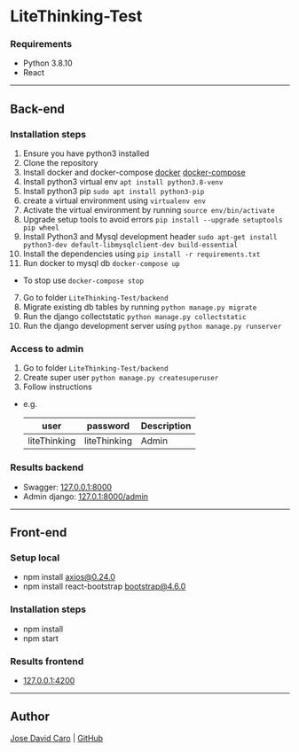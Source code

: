 # LiteThinking-Test


### Requirements

- Python 3.8.10
- React

--- 

## Back-end

### Installation steps

1. Ensure you have python3 installed
2. Clone the repository
2. Install docker and docker-compose
    [docker](https://www.digitalocean.com/community/tutorials/how-to-install-and-use-docker-on-ubuntu-20-04)
    [docker-compose](https://docs.docker.com/compose/install/)
3. Install python3 virtual env `apt install python3.8-venv`
3. Install python3 pip `sudo apt install python3-pip`
3. create a virtual environment using `virtualenv env`
4. Activate the virtual environment by running `source env/bin/activate`
4. Upgrade setup tools to avoid errors `pip install --upgrade setuptools pip wheel`
4. Install Python3 and Mysql development header `sudo apt-get install python3-dev default-libmysqlclient-dev build-essential`
5. Install the dependencies using `pip install -r requirements.txt`
6. Run docker to mysql db `docker-compose up`
* To stop use `docker-compose stop`
7. Go to folder `LiteThinking-Test/backend`
8. Migrate existing db tables by running `python manage.py migrate`
9. Run the django collectstatic `python manage.py collectstatic`
10. Run the django development server using `python manage.py runserver`

### Access to admin

1. Go to folder `LiteThinking-Test/backend`
2. Create super user `python manage.py createsuperuser`
3. Follow instructions
- e.g.

    | user | password | Description |
    | ----- | ----- | ------ |
    | liteThinking | liteThinking | Admin |

### Results backend

- Swagger: [127.0.0.1:8000](127.0.0.1:8000)
- Admin django: [127.0.1:8000/admin](127.0.1:8000/admin)

--- 

## Front-end

### Setup local

- npm install axios@0.24.0
- npm install react-bootstrap bootstrap@4.6.0
### Installation steps
- npm install
- npm start

### Results frontend
- [127.0.0.1:4200](127.0.0.1:4200)

---

## Author 

[Jose David Caro](https://www.linkedin.com/in/josecarocantor/) |  [GitHub](https://github.com/josecaro02)

